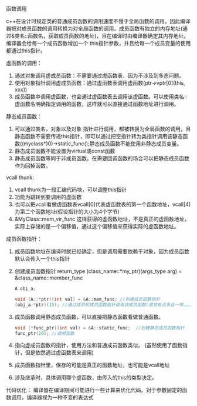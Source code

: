 函数调用

c++在设计时规定类的普通成员函数的调用速度不慢于全局函数的调用，因此编译器把对成员函数的调用转换为对全局函数的调用。成员函数有独立的内存地址(通过&类名::函数名，获取成员函数的地址)，且在编译时由编译器确定其内存地址。编译器会给每一个成员函数增加一个 this指针参数，并且给每一个成员变量的使用都通过this指针。

虚函数的调用：

1. 通过对象调用虚成员函数：不需要通过虚函数表，因为不涉及到多态问题。
2. 使用对象指针调用虚成员函数：通过虚函数表调用虚函数(ptr->vptr\[0](this, xxx))
3. 成员函数中调用虚函数，也会通过虚函数表去调用该虚函数。可以使用类名::虚函数名明确指定调用的函数，这样就可以直接通过函数地址进行调用。

静态成员函数：

1.    可以通过类名，对象以及对象 指针进行调用，都被转换为全局函数的调用，且静态函数不需要传递this指针，即可以通过把空指针转为类指针调用该静态函数((myclass*)0)->static_func();静态成员函数不能使用非静态成员变量。
2. 静态成员函数不能设置为virtual或const函数
3. 静态成员函数等同于非成员函数。在需要回调函数的场合可以把静态成员函数作为回掉函数。 

vcall thunk:

1. vcall thunk为一段汇编代码块，可以调整this指针
2. 功能为跳转到要调用的虚函数
3. 也可以把vcall看做虚函数表vcall[0]代表虚函数表的第一个函数地址，vcall[4]为第二个函数地址(假设指针的大小为4个字节)
4. &MyClass::mem_vir_func 这样获得的虚函数地址，不是真正的虚函数地址，实际上存储的是一个偏移值，通过这个偏移值来获得实际的虚函数地址。

成员函数指针：

1. 成员函数地址在编译时就已经确定，但是调用需要依赖于对象，因为成员函数默认会传入一个this指针

2. 创建成员函数指针 return_type (class_name::*my_ptr)(args_type arg) = &class_name::member_func

   ```c++
   A obj_a;
   
   void (A::*ptr)(int val) = &A::mem_func; //创建成员函数指针
   (obj_a.*ptr)(15); //通过成员和成员函数指针调用该成员函数(感觉有点多此一举。。。。)
   ```

3. 成员函数调用静态成员函数，可以直接把静态函数看做普通函数。

   ```c++
   void (*func_ptr)(int val) = &A::static_func;  //创建静态成员函数指针
   func_ptr(20); //调用函数
   ```

4. 指向虚成员函数的指针，使用方法和普通成员函数类似。 (虽然使用了函数指针，但是依然通过虚函数表来调用)

5. 成员函数指针里，保存的可能是真正的函数地址，也可能是vcall地址 

6. 涉及继承时，具体调用哪个虚函数，由传入的this的类型决定。

代码优化： 编译器在编译期间可能进行一些计算来优化代码。对于参数固定的函数调用，编译器视为一种不变的表达式

 